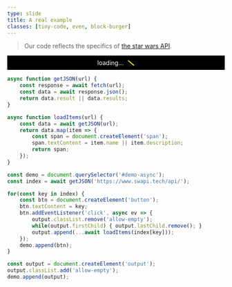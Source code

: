 ```yaml
---
type: slide
title: A real example
classes: [tiny-code, even, block-burger]
---
```


> Our code reflects the specifics of [the star wars API].

<div id="demo-async"></div>

```js
async function getJSON(url) {
    const response = await fetch(url);
    const data = await response.json();
    return data.result || data.results;
}

async function loadItems(url) {
    const data = await getJSON(url);
    return data.map(item => {
        const span = document.createElement('span');
        span.textContent = item.name || item.description;
        return span;
    });
}

const demo = document.querySelector('#demo-async');
const index = await getJSON('https://www.swapi.tech/api/');

for(const key in index) {
    const btn = document.createElement('button');
    btn.textContent = key;
    btn.addEventListener('click', async ev => {
        output.classList.remove('allow-empty');
        while(output.firstChild) { output.lastChild.remove(); }
        output.append(...await loadItems(index[key]));
    });
    demo.append(btn);
}

const output = document.createElement('output');
output.classList.add('allow-empty');
demo.append(output);
```

<script type="module">
async function getJSON(url) {
    const response = await fetch(url);
    const data = await response.json();
    return data.result || data.results;
}

async function loadItems(url) {
    const data = await getJSON(url);
    return data.map(item => {
        const span = document.createElement('span');
        span.textContent = item.name || item.description;
        return span;
    });
}

const demo = document.querySelector('#demo-async');
const index = await getJSON('https://www.swapi.tech/api/');

for(const key in index) {
    const btn = document.createElement('button');
    btn.textContent = key;
    btn.addEventListener('click', async ev => {
        output.classList.remove('allow-empty');
        while(output.firstChild) { output.lastChild.remove(); }
        output.append(...await loadItems(index[key]));
    });
    demo.append(btn);
}
const output = document.createElement('output');
output.classList.add('allow-empty');
demo.append(output);
</script>

<style>
    #demo-async {
        background: black;
        padding: 0.5rem;
        output {
            display: grid;
            grid-template-columns: repeat(3, auto);
            place-content: center;
            gap: 0.5rem;
            padding: 0.5rem;
            span {
                background: var(--clr-accent);
                border-radius: 2ch;
                border: 2px solid var(--clr-accent2);
                align-content: center;
                padding: 0.5ch;
            }
            &:empty:not(.allow-empty) {
                display: grid;
                grid-template-columns: auto auto;
                gap: 0.5rem;
                place-content: center;
                place-items: center;
                color: white;
                &::before {
                    content: "loading..."
                }
                &::after {
                    content: "";
                    aspect-ratio: 10;
                    width: 2ch;
                    background: yellow;
                    animation: spin 600ms infinite linear;
                }
            }
        }
        &:empty {
            display: grid;
            grid-template-columns: auto auto;
            gap: 0.5rem;
            place-content: center;
            place-items: center;
            color: white;
            &::before {
                content: "loading..."
            }
            &::after {
                content: "";
                aspect-ratio: 10;
                width: 2ch;
                background: yellow;
                animation: spin 600ms infinite linear;
            }
        }
    }
    @keyframes spin {100% {rotate: 1turn;}}
</style>

[the star wars API]: https://swapi.tech/documentation